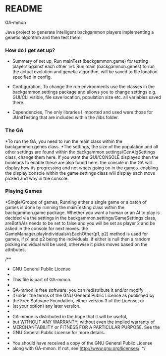 # README #

 GA-mmon

 Java project to generate intelligent backgammon players implementing a genetic algorithm and then test them.


### How do I get set up? ###

* Summary of set up, 
 Run mainTest (backgammon.game) for testing players against each other 1v1.
 Run main (backgammon.genes) to run the actual evolution and genetic algorithm, will be saved to file location specified in config.

* Configuration,
To change the run environments use the classes in the backgammon.settings package and allows you to change settings e.g. GUI/CLI visible, file save location, population size etc. all variables saved there.

* Dependencies, 
The only libraries I imported and used were those for JUnitTesting that are included within the /libs folder.


### The GA ###
*To run the GA, you need to run the main class within the backgammon.genes class. 
*The settings, the size of the population and all other settings are found within the backgammon.settings/GenAlgSettings class, change them here. If you want the GUI/CONSOLE displayed then the booleans to enable these are also found here. the console in the GA will display how its progressing and not whats going on in the games. enabling the display console within the game settings class will display each move picked and why in the console.

### Playing Games ###
*Single/Groups of games,
Running either a single game or a batch of games is done by running the mainTesting class within the backgammon.game package. Whether you want a human or an AI to play is decided via the settings in the backgammon.settings/GameSettings class, areBothAIs needs to be set to false and you will be set as player 2 and be asked in the console for next moves. the GameManager.playIndividualsVsEachOther(p1, p2) method is used for games, if p1 and p2 being the individuals. if either is null then a random picking individual will be used, otherwise it picks moves based on the attributes.

/**
 * 	GNU General Public License
 * 
 *  This file is part of GA-mmon.
 *  
 *  GA-mmon is free software: you can redistribute it and/or modify
 *  it under the terms of the GNU General Public License as published by
 *  the Free Software Foundation, either version 3 of the License, or
 *  (at your option) any later version.
 *  
 *  GA-mmon is distributed in the hope that it will be useful,
 *  but WITHOUT ANY WARRANTY; without even the implied warranty of
 *  MERCHANTABILITY or FITNESS FOR A PARTICULAR PURPOSE.  See the
 *  GNU General Public License for more details.
 *  
 *  You should have received a copy of the GNU General Public License
 *  along with GA-mmon.  If not, see <http://www.gnu.org/licenses/>.
*/